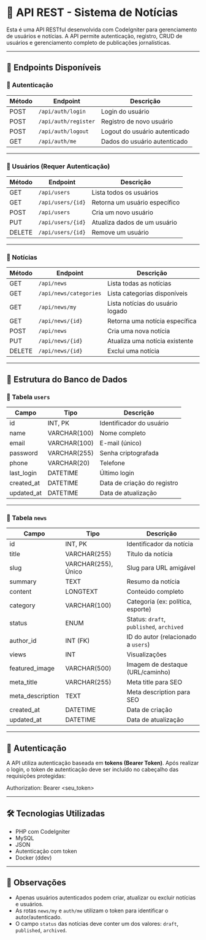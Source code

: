 # 📡 API REST - Sistema de Notícias

Esta é uma API RESTful desenvolvida com CodeIgniter para gerenciamento de usuários e notícias. A API permite autenticação, registro, CRUD de usuários e gerenciamento completo de publicações jornalísticas.

---

## 🚀 Endpoints Disponíveis

### 🔐 Autenticação

| Método | Endpoint             | Descrição                   |
|--------|----------------------|-----------------------------|
| POST   | `/api/auth/login`    | Login do usuário            |
| POST   | `/api/auth/register` | Registro de novo usuário    |
| POST   | `/api/auth/logout`   | Logout do usuário autenticado |
| GET    | `/api/auth/me`       | Dados do usuário autenticado |

---

### 👥 Usuários (Requer Autenticação)

| Método | Endpoint               | Descrição                         |
|--------|------------------------|-----------------------------------|
| GET    | `/api/users`           | Lista todos os usuários           |
| GET    | `/api/users/{id}`      | Retorna um usuário específico     |
| POST   | `/api/users`           | Cria um novo usuário              |
| PUT    | `/api/users/{id}`      | Atualiza dados de um usuário      |
| DELETE | `/api/users/{id}`      | Remove um usuário                 |

---

### 📰 Notícias

| Método | Endpoint                       | Descrição                          |
|--------|--------------------------------|------------------------------------|
| GET    | `/api/news`                    | Lista todas as notícias            |
| GET    | `/api/news/categories`         | Lista categorias disponíveis       |
| GET    | `/api/news/my`                 | Lista notícias do usuário logado   |
| GET    | `/api/news/{id}`               | Retorna uma notícia específica     |
| POST   | `/api/news`                    | Cria uma nova notícia              |
| PUT    | `/api/news/{id}`               | Atualiza uma notícia existente     |
| DELETE | `/api/news/{id}`               | Exclui uma notícia                 |

---

## 🧩 Estrutura do Banco de Dados

### 📍 Tabela `users`

| Campo       | Tipo           | Descrição                      |
|-------------|----------------|--------------------------------|
| id          | INT, PK        | Identificador do usuário       |
| name        | VARCHAR(100)   | Nome completo                  |
| email       | VARCHAR(100)   | E-mail (único)                 |
| password    | VARCHAR(255)   | Senha criptografada            |
| phone       | VARCHAR(20)    | Telefone                       |
| last_login  | DATETIME       | Último login                   |
| created_at  | DATETIME       | Data de criação do registro    |
| updated_at  | DATETIME       | Data de atualização            |

---

### 📰 Tabela `news`

| Campo             | Tipo                  | Descrição                          |
|------------------|-----------------------|------------------------------------|
| id               | INT, PK               | Identificador da notícia           |
| title            | VARCHAR(255)          | Título da notícia                  |
| slug             | VARCHAR(255), Único   | Slug para URL amigável             |
| summary          | TEXT                  | Resumo da notícia                  |
| content          | LONGTEXT              | Conteúdo completo                  |
| category         | VARCHAR(100)          | Categoria (ex: política, esporte)  |
| status           | ENUM                  | Status: `draft`, `published`, `archived` |
| author_id        | INT (FK)              | ID do autor (relacionado a `users`) |
| views            | INT                   | Visualizações                      |
| featured_image   | VARCHAR(500)          | Imagem de destaque (URL/caminho)   |
| meta_title       | VARCHAR(255)          | Meta title para SEO                |
| meta_description | TEXT                  | Meta description para SEO          |
| created_at       | DATETIME              | Data de criação                    |
| updated_at       | DATETIME              | Data de atualização                |

---

## 🔐 Autenticação

A API utiliza autenticação baseada em **tokens (Bearer Token)**. Após realizar o login, o token de autenticação deve ser incluído no cabeçalho das requisições protegidas:

Authorization: Bearer <seu_token>

---

## 🛠 Tecnologias Utilizadas

- PHP com CodeIgniter
- MySQL
- JSON
- Autenticação com token
- Docker (ddev)

---

## 📌 Observações

- Apenas usuários autenticados podem criar, atualizar ou excluir notícias e usuários.
- As rotas `news/my` e `auth/me` utilizam o token para identificar o autor/autenticado.
- O campo `status` das notícias deve conter um dos valores: `draft`, `published`, `archived`.
